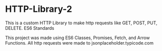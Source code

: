 # HTTP-Library-2
This is a custom HTTP Library to make http requests like GET, POST, PUT, DELETE. ES6 Standards

This project was made using ES6 Classes, Promises, Fetch, and Arrow Functions. All http requests were made to jsonplaceholder.typicode.com
